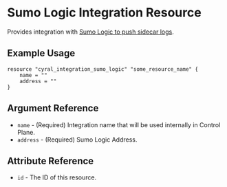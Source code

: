# Sumo Logic Integration Resource

Provides integration with [Sumo Logic to push sidecar logs](https://cyral.com/docs/integrations/siem/sumo-logic/).

## Example Usage

```hcl
resource "cyral_integration_sumo_logic" "some_resource_name" {
    name = ""
    address = ""
}
```

## Argument Reference

* `name` - (Required) Integration name that will be used internally in Control Plane.
* `address` - (Required) Sumo Logic Address.


## Attribute Reference

* `id` - The ID of this resource.
